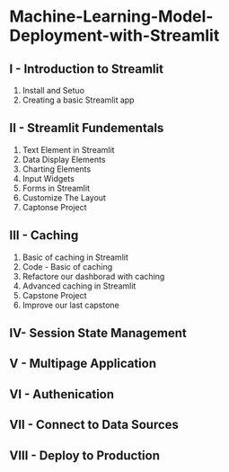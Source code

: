 # Machine-Learning-Model-Deployment-with-Streamlit
## I - Introduction to Streamlit
1. Install and Setuo
2. Creating a basic Streamlit app
## II - Streamlit Fundementals
1. Text Element in Streamlit
2. Data Display Elements
3. Charting Elements
4. Input Widgets
5. Forms in Streamlit
6. Customize The Layout
7. Captonse Project
## III - Caching
1. Basic of caching in Streamlit
2. Code - Basic of caching
3. Refactore our dashborad with caching
4. Advanced caching in Streamlit
5. Capstone Project
6. Improve our last capstone
## IV- Session State Management
## V - Multipage Application
## VI - Authenication
## VII - Connect to Data Sources
## VIII - Deploy to Production
